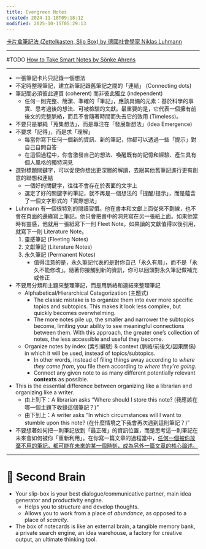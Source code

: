 ```yaml
---
title: Evergreen Notes
created: 2024-11-18T09:18:12
modified: 2025-10-15T05:29:13
---
```


[卡片盒筆記法 (Zettelkasten, Slip Box) by 德國社會學家 Niklas Luhmann](https://youtu.be/qRSCKSPMuDc?t=37m30s)

---

#TODO [How to Take Smart Notes by Sönke Ahrens](https://www.soenkeahrens.de/en/takesmartnotes)

---

* 一張筆記卡片只記錄一個想法
* 不定時整理筆記，建立新筆記跟舊筆記之間的「連結」 (Connecting dots)
* 筆記間必須彼此連貫 (coherent) 而非彼此獨立 (independent)
	* 任何一則完整、簡潔、準確的「筆記」，應該具備的元素：基於科學的事實、思考過後的想法、可被檢驗的文獻。最重要的是，它代表一個擁有前後文的完整脈絡，而且不會隨著時間而失去它的效用 (Timeless)。
* 不要只是單純「蒐集想法」，而是專注在「發展新想法」(Idea Emergence)
* 不要求「記得」，而是求「理解」
	* 每當你寫下任何一個新的資訊、新的筆記，你都可以透過一些「提示」對自己自問自答
	* 在這個過程中，你會激發自己的想法、喚醒既有的記憶和經驗、產生具有個人風格的獨特洞見
* 選對標題關鍵字，可以促使你想出更深層的解讀，去跟其他舊筆記進行更有創意的聯想和連結
	* 一個好的關鍵字，往往不會存在於表面的文字上
	* 選定了好的關鍵字的筆記，就不再是一個想法的「提醒/提示」，而是蘊含了一個文字形式的「實際想法」
* Luhmann 有一個很特別的閱讀習慣。他在書本和文獻上面從來不劃線，也不會在頁面的邊緣寫上筆記。他只會把書中的洞見寫在另一張紙上面。如果他當時有靈感，他就用一張紙寫下一則 Fleet Note。如果讀的文獻值得以後引用，就寫下一則 Literature Note。
	1. 靈感筆記 (Fleeting Notes)
	2. 文獻筆記 (Literature Notes)
	3. 永久筆記 (Permanent Notes)
		* 值得注意的是，永久筆記代表的是對你自己「永久有用」，而不是「永久不能修改」。隨著你接觸到新的資訊，你可以回頭對永久筆記做補充或修正
* 不要用分類和主題來整理筆記，而是用脈絡和連結來整理筆記
	* Alphabetical/Hierarchical Categorization (主題式)
		* The classic mistake is to organize them into ever more specific topics and subtopics. This makes it look less complex, but quickly becomes overwhelming.
		* The more notes pile up, the smaller and narrower the subtopics become, limiting your ability to see meaningful connections between them. With this approach, the greater one’s collection of notes, the less accessible and useful they become.
	* Organize notes by index (索引編號) \& context (脈絡/前後文/因果關係) in which it will be used, instead of topics/subtopics.
		* In other words, instead of filing things away according to _where they came from_, you file them according to _where they’re going_.
		* Connect any given note to as many different potentially relevant **contexts** as possible.
* This is the essential difference between organizing like a librarian and organizing like a writer.
	* 由上到下：A librarian asks “Where should I store this note? (我應該在哪一個主題下收錄這個筆記？)”
	* 由下到上：A writer asks “In which circumstances will I want to stumble upon this note? (在什麼情境之下我會再次遇到這則筆記？)”
* 不要想著如何把一則筆記放到「最正確」的資訊位置，而是思考這一則筆記在未來會如何被你「重新利用」。在你寫一篇文章的過程當中，[任何一個被你放棄不用的筆記，都可能在未來的某一個時刻，成為另外一篇文章的核心論述。](https://terrytao.wordpress.com/career-advice/use-the-wastebasket/)

---

# 🧠 Second Brain

* Your slip-box is your best dialogue/communicative partner, main idea generator and productivity engine.
	* Helps you to structure and develop thoughts.
	* Allows you to work from a place of _abundance_, as opposed to a place of _scarcity_.
* The box of notecards is like an external brain, a tangible memory bank, a private search engine, an idea warehouse, a factory for creative output, an ultimate thinking tool.
